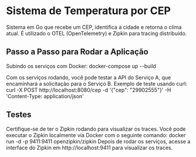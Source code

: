 # Sistema de Temperatura por CEP

Sistema em Go que recebe um CEP, identifica a cidade e retorna o clima atual. É utilizado o OTEL (OpenTelemetry) e Zipkin para tracing distribuído.

## Passo a Passo para Rodar a Aplicação
Subindo os serviços com Docker:
docker-compose up --build

Com os serviços rodando, você pode testar a API do Serviço A, que encaminhará a solicitação para o Serviço B.
Exemplo de teste usando curl:
curl -X POST http://localhost:8080/cep -d '{"cep": "29902555"}' -H 'Content-Type: application/json'

## Testes
Certifique-se de ter o Zipkin rodando para visualizar os traces. Você pode executar o Zipkin localmente via Docker com o seguinte comando:
docker run -d -p 9411:9411 openzipkin/zipkin
Depois de rodar os serviços, acesse a interface do Zipkin em http://localhost:9411 para visualizar os traces.
